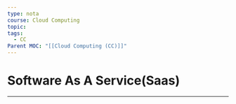 ```yaml
---
type: nota
course: Cloud Computing
topic: 
tags:
  - CC
Parent MOC: "[[Cloud Computing (CC)]]"
---
```


# Software As A Service(Saas)
---
